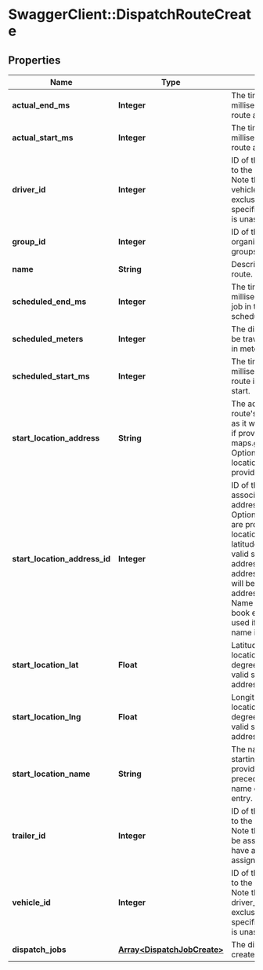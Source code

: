 # SwaggerClient::DispatchRouteCreate

## Properties
Name | Type | Description | Notes
------------ | ------------- | ------------- | -------------
**actual_end_ms** | **Integer** | The time in Unix epoch milliseconds that the route actually ended. | [optional] 
**actual_start_ms** | **Integer** | The time in Unix epoch milliseconds that the route actually started. | [optional] 
**driver_id** | **Integer** | ID of the driver assigned to the dispatch route. Note that driver_id and vehicle_id are mutually exclusive. If neither is specified, then the route is unassigned. | [optional] 
**group_id** | **Integer** | ID of the group if the organization has multiple groups (optional). | [optional] 
**name** | **String** | Descriptive name of this route. | 
**scheduled_end_ms** | **Integer** | The time in Unix epoch milliseconds that the last job in the route is scheduled to end. | 
**scheduled_meters** | **Integer** | The distance expected to be traveled for this route in meters. | [optional] 
**scheduled_start_ms** | **Integer** | The time in Unix epoch milliseconds that the route is scheduled to start. | 
**start_location_address** | **String** | The address of the route&#39;s starting location, as it would be recognized if provided to maps.google.com. Optional if a valid start location address ID is provided. | [optional] 
**start_location_address_id** | **Integer** | ID of the start location associated with an address book entry. Optional if valid values are provided for start location address or latitude/longitude. If a valid start location address ID is provided, address/latitude/longitude will be used from the address book entry. Name of the address book entry will only be used if the start location name is not provided. | [optional] 
**start_location_lat** | **Float** | Latitude of the start location in decimal degrees. Optional if a valid start location address ID is provided. | [optional] 
**start_location_lng** | **Float** | Longitude of the start location in decimal degrees. Optional if a valid start location address ID is provided. | [optional] 
**start_location_name** | **String** | The name of the route&#39;s starting location. If provided, it will take precedence over the name of the address book entry. | [optional] 
**trailer_id** | **Integer** | ID of the trailer assigned to the dispatch route. Note that trailers can only be assigned to routes that have a Vehicle or Driver assigned to them. | [optional] 
**vehicle_id** | **Integer** | ID of the vehicle assigned to the dispatch route. Note that vehicle_id and driver_id are mutually exclusive. If neither is specified, then the route is unassigned. | [optional] 
**dispatch_jobs** | [**Array&lt;DispatchJobCreate&gt;**](DispatchJobCreate.md) | The dispatch jobs to create for this route. | 



